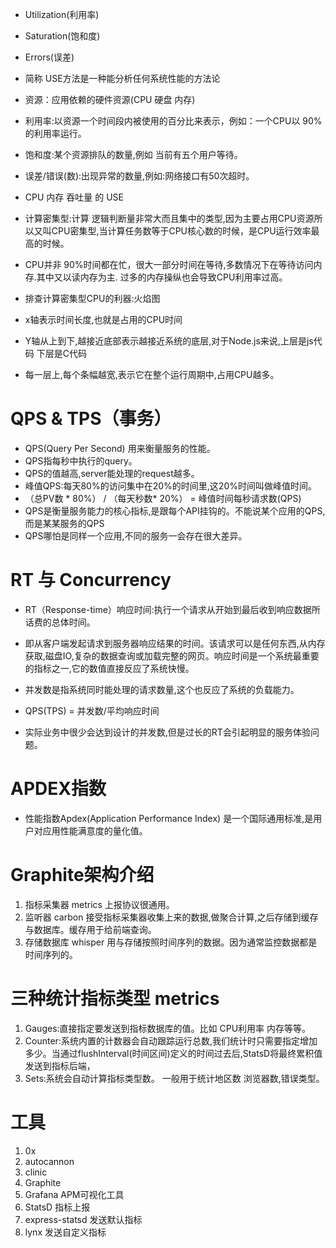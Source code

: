 * Utilization(利用率)
* Saturation(饱和度)
* Errors(误差)
* 简称 USE方法是一种能分析任何系统性能的方法论


* 资源：应用依赖的硬件资源(CPU 硬盘 内存)
* 利用率:以资源一个时间段内被使用的百分比来表示，例如：一个CPU以 90%的利用率运行。
* 饱和度:某个资源排队的数量,例如 当前有五个用户等待。
* 误差/错误(数):出现异常的数量,例如:网络接口有50次超时。

* CPU 内存 吞吐量 的 USE

* 计算密集型:计算 逻辑判断量非常大而且集中的类型,因为主要占用CPU资源所以又叫CPU密集型,当计算任务数等于CPU核心数的时候，是CPU运行效率最高的时候。
* CPU并非 90%时间都在忙，很大一部分时间在等待,多数情况下在等待访问内存.其中又以读内存为主. 过多的内存操纵也会导致CPU利用率过高。
* 排查计算密集型CPU的利器:火焰图
* x轴表示时间长度,也就是占用的CPU时间
* Y轴从上到下,越接近底部表示越接近系统的底层,对于Node.js来说,上层是js代码 下层是C代码
* 每一层上,每个条幅越宽,表示它在整个运行周期中,占用CPU越多。

# QPS & TPS（事务）
* QPS(Query Per Second) 用来衡量服务的性能。
* QPS指每秒中执行的query。
* QPS的值越高,server能处理的request越多。
* 峰值QPS:每天80%的访问集中在20%的时间里,这20%时间叫做峰值时间。
* （总PV数 * 80%） /  （每天秒数* 20%） = 峰值时间每秒请求数(QPS)
* QPS是衡量服务能力的核心指标,是跟每个API挂钩的。不能说某个应用的QPS,而是某某服务的QPS
* QPS哪怕是同样一个应用,不同的服务一会存在很大差异。
# RT 与 Concurrency
* RT（Response-time）响应时间:执行一个请求从开始到最后收到响应数据所话费的总体时间。
* 即从客户端发起请求到服务器响应结果的时间。该请求可以是任何东西,从内存获取,磁盘IO,复杂的数据查询或加载完整的网页。响应时间是一个系统最重要的指标之一,它的数值直接反应了系统快慢。

* 并发数是指系统同时能处理的请求数量,这个也反应了系统的负载能力。
* QPS(TPS) = 并发数/平均响应时间
* 实际业务中很少会达到设计的并发数,但是过长的RT会引起明显的服务体验问题。

# APDEX指数
* 性能指数Apdex(Application Performance Index) 是一个国际通用标准,是用户对应用性能满意度的量化值。


# Graphite架构介绍
1. 指标采集器 metrics 上报协议很通用。
2. 监听器 carbon 接受指标采集器收集上来的数据,做聚合计算,之后存储到缓存与数据库。缓存用于给前端查询。
3. 存储数据库 whisper 用与存储按照时间序列的数据。因为通常监控数据都是时间序列的。

# 三种统计指标类型 metrics
1. Gauges:直接指定要发送到指标数据库的值。比如 CPU利用率  内存等等。
2. Counter:系统内置的计数器会自动跟踪运行总数,我们统计时只需要指定增加多少。当通过flushInterval(时间区间)定义的时间过去后,StatsD将最终累积值发送到指标后端，
3. Sets:系统会自动计算指标类型数。  一般用于统计地区数 浏览器数,错误类型。
# 工具
1. 0x
2. autocannon
3. clinic
4. Graphite
5. Grafana  APM可视化工具
6. StatsD 指标上报
7. express-statsd 发送默认指标
8. lynx 发送自定义指标